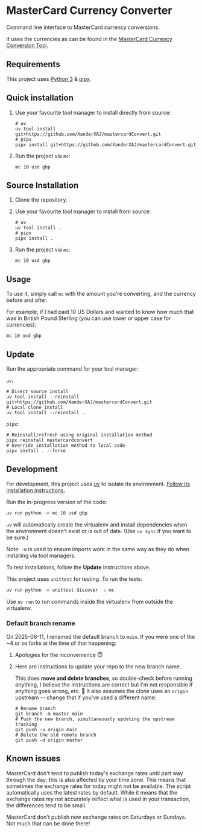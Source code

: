 # MasterCard Currency Converter

Command line interface to MasterCard currency conversions.

It uses the currencies as can be found in the [MasterCard Currency Conversion Tool](https://www.mastercard.com/global/currencyconversion/index.html).

## Requirements

This project uses [Python 3][python] & [pipx][pipx].

[pipx]: https://github.com/pypa/pipx
[python]: https://www.python.org/

## Quick installation

1. Use your favourite tool manager to install directly from source:

    ```shell
    # uv
    uv tool install git+https://github.com/XanderXAJ/mastercardConvert.git
    # pipx
    pipx install git+https://github.com/XanderXAJ/mastercardConvert.git
    ```

2. Run the project via `mc`:

    ```shell
    mc 10 usd gbp
    ```

## Source Installation

1. Clone the repository.
2. Use your favourite tool manager to install from source:

    ```shell
    # uv
    uv tool install .
    # pipx
    pipx install .
    ```

3. Run the project via `mc`:

    ```shell
    mc 10 usd gbp
    ```

## Usage

To use it, simply call `mc` with the amount you're converting, and the currency before and after.

For example, if I had paid 10 US Dollars and wanted to know how much that was in British Pound Sterling (you can use lower or upper case for currencies):

```shell
mc 10 usd gbp
```

## Update

Run the appropriate command for your tool manager:

`uv`:

```shell
# Direct source install
uv tool install --reinstall git+https://github.com/XanderXAJ/mastercardConvert.git
# Local clone install
uv tool install --reinstall .
```

`pipx`:

```shell
# Reinstall/refresh using original installation method
pipx reinstall mastercardconvert
# Override installation method to local code
pipx install . --force
```

## Development

For development, this project uses [uv][uv] to isolate its environment.
[Follow its installation instructions.](https://docs.astral.sh/uv/getting-started/installation/)

Run the in-progress version of the code:

```bash
uv run python -m mc 10 usd gbp
```

`uv` will automatically create the virtualenv and install dependencies when the environment doesn't exist or is out of date.
(Use `uv sync` if you want to be sure.)

Note: `-m` is used to ensure imports work in the same way as they do when installing via tool managers.

To test installations, follow the **Update** instructions above.

This project uses `unittest` for testing.
To run the tests:

```bash
uv run python -m unittest discover -s mc
```

Use `uv run` to run commands inside the virtualenv from outside the virtualenv.

[uv]: https://docs.astral.sh/uv/

### Default branch rename

On 2025-06-11, I renamed the default branch to `main`.
If you were one of the ~4 or so forks at the time of that happening:

1. Apologies for the inconvenience 😇
2. Here are instructions to update your repo to the new branch name.

    This does **move and delete branches**, so double-check before running anything, I believe the instructions are correct but I'm not responsible if anything goes wrong, etc. 🙂
    It also assumes the clone uses an `origin` upstream -- change that if you've used a different name:

    ```shell
    # Rename branch
    git branch -m master main
    # Push the new branch, simultaneously updating the upstream tracking
    git push -u origin main
    # Delete the old remote branch
    git push -d origin master
    ```

## Known issues

MasterCard don't tend to publish today's exchange rates until part way through the day; this is also affected by your time zone.
This means that sometimes the exchange rates for today might not be available.
The script automatically uses the latest rates by default.
While it means that the exchange rates my not accurately reflect what is used in your transaction, the differences tend to be small.

MasterCard don't publish new exchange rates on Saturdays or Sundays.  Not much that can be done there!
